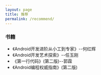 ```yaml
---
layout: page
title: 推荐
permalink: /recommend/
---
```


### 书籍
- 《Android开发进阶从小工到专家》--何红辉
- 《Android开发艺术探索》--任玉刚
- 《第一行代码》(第二版)--郭霖
- 《Android编程权威指南》(第二版)
